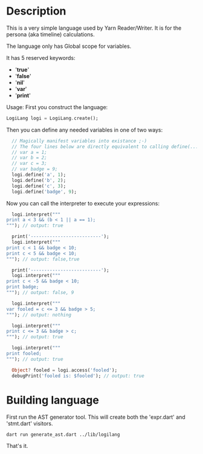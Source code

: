 # Description
This is a very simple language used by Yarn Reader/Writer. It is for the persona (aka timeline) calculations.

The language only has Global scope for variables.

It has 5 reserved keywords:
- '**true**'
- '**false**'
- '**nil**'
- '**var**'
- '**print**'

Usage:
First you construct the language:
```dart
LogiLang logi = LogiLang.create();
```
Then you can define any needed variables in one of two ways:
```dart
  // Magically manifest variables into existance ;-)
  // The four lines below are directly equivalent to calling define(...):
  // var a = 1;
  // var b = 2;
  // var c = 3;
  // var badge = 9;
  logi.define('a', 1);
  logi.define('b', 2);
  logi.define('c', 3);
  logi.define('badge', 9);
```
Now you can call the interpreter to execute your expressions:
```dart
  logi.interpret("""
print a < 3 && (b < 1 || a == 1);
"""); // output: true

  print('--------------------------');
  logi.interpret("""
print c < 1 && badge < 10;
print c < 5 && badge < 10;
"""); // output: false,true

  print('--------------------------');
  logi.interpret("""
print c < -5 && badge < 10;
print badge;
"""); // output: false, 9

  logi.interpret("""
var fooled = c <= 3 && badge > 5;
"""); // output: nothing

  logi.interpret("""
print c <= 3 && badge > c;
"""); // output: true

  logi.interpret("""
print fooled;
"""); // output: true

  Object? fooled = logi.access('fooled');
  debugPrint('fooled is: $fooled'); // output: true
```

# Building language
First run the AST generator tool. This will create both the 'expr.dart' and 'stmt.dart' visitors.

```sh
dart run generate_ast.dart ../lib/logilang
```

That's it.